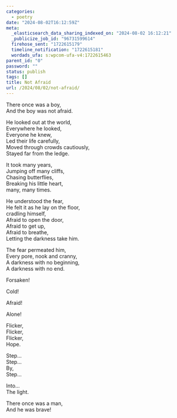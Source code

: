 ```yaml
---
categories:
  - poetry
date: "2024-08-02T16:12:59Z"
meta:
  _elasticsearch_data_sharing_indexed_on: "2024-08-02 16:12:21"
  _publicize_job_id: "96731599614"
  firehose_sent: "1722615179"
  timeline_notification: "1722615181"
  wordads_ufa: s:wpcom-ufa-v4:1722615463
parent_id: "0"
password: ""
status: publish
tags: []
title: Not Afraid
url: /2024/08/02/not-afraid/
---
```


There once was a boy,\
And the boy was not afraid.

He looked out at the world,\
Everywhere he looked,\
Everyone he knew,\
Led their life carefully,\
Moved through crowds cautiously,\
Stayed far from the ledge.

It took many years,\
Jumping off many cliffs,\
Chasing butterflies,\
Breaking his little heart,\
many, many times.

He understood the fear,\
He felt it as he lay on the floor,\
cradling himself,\
Afraid to open the door,\
Afraid to get up,\
Afraid to breathe,\
Letting the darkness take him.

The fear permeated him,\
Every pore, nook and cranny,\
A darkness with no beginning,\
A darkness with no end.

Forsaken!

Cold!

Afraid!

Alone!

Flicker,\
Flicker,\
Flicker,\
Hope.

Step\...\
Step\...\
By,\
Step\...

Into\...\
The light.

There once was a man,\
And he was brave!
